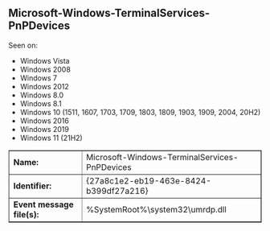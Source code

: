 ## Microsoft-Windows-TerminalServices-PnPDevices

Seen on:
* Windows Vista
* Windows 2008
* Windows 7
* Windows 2012
* Windows 8.0
* Windows 8.1
* Windows 10 (1511, 1607, 1703, 1709, 1803, 1809, 1903, 1909, 2004, 20H2)
* Windows 2016
* Windows 2019
* Windows 11 (21H2)

<table border="1" class="docutils">
  <tbody>
    <tr>
      <td><b>Name:</b></td>
      <td>Microsoft-Windows-TerminalServices-PnPDevices</td>
    </tr>
    <tr>
      <td><b>Identifier:</b></td>
      <td>{27a8c1e2-eb19-463e-8424-b399df27a216}</td>
    </tr>
    <tr>
      <td><b>Event message file(s):</b></td>
      <td>%SystemRoot%\system32\umrdp.dll</td>
    </tr>
  </tbody>
</table>

&nbsp;

